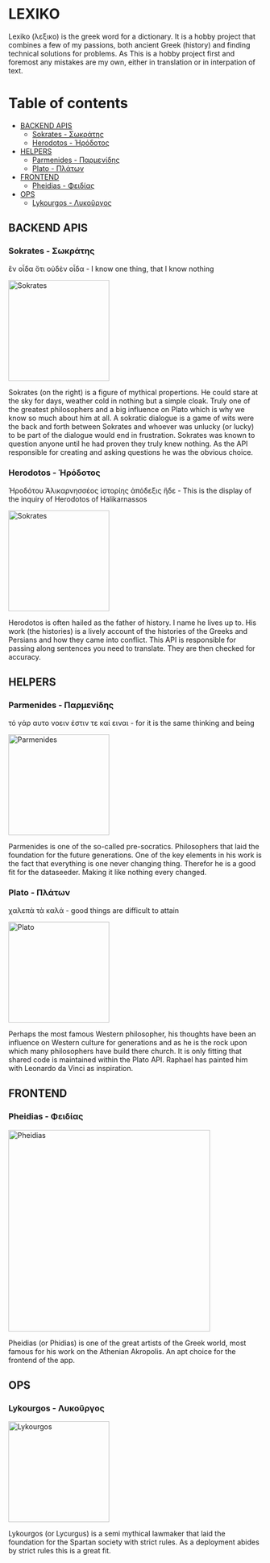 # LEXIKO <!-- omit in toc -->

Lexiko (λεξικο) is the greek word for a dictionary. It is a hobby project that combines a few of my passions, both ancient Greek (history) and finding technical solutions for problems. As This is a hobby project first and foremost any mistakes are my own, either in translation or in interpation of text.

# Table of contents <!-- omit in toc -->
- [BACKEND APIS](#backend-apis)
  - [Sokrates - Σωκράτης](#sokrates---σωκράτης)
  - [Herodotos - Ἡρόδοτος](#herodotos---ἡρόδοτος)
- [HELPERS](#helpers)
  - [Parmenides - Παρμενίδης](#parmenides---παρμενίδης)
  - [Plato - Πλάτων](#plato---πλάτων)
- [FRONTEND](#frontend)
  - [Pheidias - Φειδίας](#pheidias---φειδίας)
- [OPS](#ops)
  - [Lykourgos - Λυκοῦργος](#lykourgos---λυκοῦργος)

## BACKEND APIS

### Sokrates - Σωκράτης

ἓν οἶδα ὅτι οὐδὲν οἶδα - I know one thing, that I know nothing

<img src="https://upload.wikimedia.org/wikipedia/commons/2/25/Raffael_069.jpg" alt="Sokrates" width="200"/>

Sokrates (on the right) is a figure of mythical propertions. He could stare at the sky for days, weather cold in nothing but a simple cloak. Truly one of the greatest philosophers and a big influence on Plato which is why we know so much about him at all. A sokratic dialogue is a game of wits were the back and forth between Sokrates and whoever was unlucky (or lucky) to be part of the dialogue would end in frustration. Sokrates was known to question anyone until he had proven they truly knew nothing. As the API responsible for creating and asking questions he was the obvious choice.

### Herodotos - Ἡρόδοτος

Ἡροδότου Ἁλικαρνησσέος ἱστορίης ἀπόδεξις ἥδε - This is the display of the inquiry of Herodotos of Halikarnassos

<img src="https://upload.wikimedia.org/wikipedia/commons/6/6f/Marble_bust_of_Herodotos_MET_DT11742.jpg" alt="Sokrates" width="200"/>

Herodotos is often hailed as the father of history. I name he lives up to. His work (the histories) is a lively account of the histories of the Greeks and Persians and how they came into conflict. This API is responsible for passing along sentences you need to translate. They are then checked for accuracy.
 
## HELPERS

### Parmenides - Παρμενίδης

τό γάρ αυτο νοειν έστιν τε καί ειναι - for it is the same thinking and being

<img src="https://upload.wikimedia.org/wikipedia/commons/2/20/Sanzio_01_Parmenides.jpg" alt="Parmenides" width="200"/>

Parmenides is one of the so-called pre-socratics. Philosophers that laid the foundation for the future generations. One of the key elements in his work is the fact that everything is one never changing thing. Therefor he is a good fit for the dataseeder. Making it like nothing every changed.

### Plato - Πλάτων

χαλεπὰ τὰ καλά - good things are difficult to attain

<img src="https://upload.wikimedia.org/wikipedia/commons/4/4a/Platon.png" alt="Plato" width="200"/>


Perhaps the most famous Western philosopher, his thoughts have been an influence on Western culture for generations and as he is the rock upon which many philosophers have build there church. It is only fitting that shared code is maintained within the Plato API. Raphael has painted him with Leonardo da Vinci as inspiration.

## FRONTEND

### Pheidias - Φειδίας

<img src="https://upload.wikimedia.org/wikipedia/commons/d/d7/Charles_B%C3%A9ranger_-_Replica_of_The_H%C3%A9micycle_-_Walters_3783.jpg" alt="Pheidias" width="400"/>

Pheidias (or Phidias) is one of the great artists of the Greek world, most famous for his work on the Athenian Akropolis. An apt choice for the frontend of the app.

## OPS

### Lykourgos - Λυκοῦργος

<img src="https://upload.wikimedia.org/wikipedia/commons/5/57/Lycurgus.jpg" alt="Lykourgos" width="200"/>

Lykourgos (or Lycurgus) is a semi mythical lawmaker that laid the foundation for the Spartan society with strict rules. As a deployment abides by strict rules this is a great fit.

